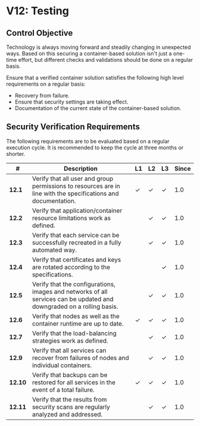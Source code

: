 # V12: Testing

## Control Objective

Technology is always moving forward and steadily changing in unexpected ways. Based on this securing a container-based solution isn't just a one-time effort, but different checks and validations should be done on a regular basis.

Ensure that a verified container solution satisfies the following high level requirements on a regular basis:

* Recovery from failure.
* Ensure that security settings are taking effect.
* Documentation of the current state of the container-based solution.

## Security Verification Requirements

The following requirements are to be evaluated based on a regular execution cycle. It is recommended to keep the cycle at three months or shorter.

| # | Description | L1 | L2 | L3 | Since |
| --- | --- | --- | --- | -- | -- |
| **12.1** | Verify that all user and group permissions to resources are in line with the specifications and documentation. | ✓ | ✓ | ✓ | 1.0 |
| **12.2** | Verify that application/container resource limitations work as defined. |  | ✓ | ✓ | 1.0 |
| **12.3** | Verify that each service can be successfully recreated in a fully automated way. |  | ✓ | ✓ | 1.0 |
| **12.4** | Verify that certificates and keys are rotated according to the specifications. |  |  | ✓ | 1.0 |
| **12.5** | Verify that the configurations, images and networks of all services can be updated and downgraded on a rolling basis. | | ✓ | ✓ | 1.0 |
| **12.6** | Verify that nodes as well as the container runtime are up to date. | ✓ | ✓ | ✓ | 1.0 |
| **12.7** | Verify that the load-balancing strategies work as defined. | | ✓ | ✓ | 1.0 |
| **12.9** | Verify that all services can recover from failures of nodes and individual containers. | | ✓ | ✓ | 1.0 |
| **12.10** | Verify that backups can be restored for all services in the event of a total failure. | ✓ | ✓ | ✓ | 1.0 |
| **12.11** | Verify that the results from security scans are regularly analyzed and addressed. | | ✓ | ✓ | 1.0 |
